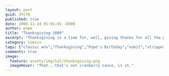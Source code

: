 ```yaml
---
layout: post
guid: 3fc70
published: true
date: 2009-11-24 01:01:01 -0500
author: pope
title: "Thanksgiving 2009"
excerpt: "Thanksgiving is a time for, well, giving thanks for all the good things we\'ve received  in our lives throughout the year. It\'s also very close to Pope\'s birthday, and that typically doesn\'t change much, unless Scott gets involved."
category: Comics
tags: ["classic wnv","Thanksgiving","Pope's Birthday","vomit","strippers","I wouldn't eat that turkey if I were you"]
comments: true 
image:
  feature: assets/img/lol/thanksgiving.png
  imageHover: "That...that's not cranberry sauce, is it."
---
```


